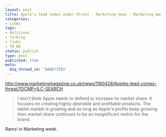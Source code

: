 ```yaml
---
layout: post
title: Apple's lead comes under threat - Marketing news - Marketing magazine
categories:
- Links
tags:
- delicious
- forblog
- links
- TH_NK
status: publish
type: post
published: true
meta:
  dsq_thread_id: '940673703'
---
```

<p><a href="http://www.marketingmagazine.co.uk/news/1160428/Apples-lead-comes-threat/?DCMP=ILC-SEARCH">http://www.marketingmagazine.co.uk/news/1160428/Apples-lead-comes-threat/?DCMP=ILC-SEARCH</a></p>

<blockquote>
  I don't think Apple needs to defend or increase its market share. It focuses on creating highly desirable and profitable products. The tablet market is growing and as long as Apple's profits keep growing then market share continues to be an insignificant metric for the brand.


</blockquote>

<p>Ramzi in Marketing week.</p>
